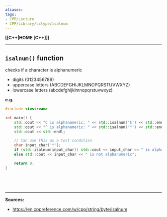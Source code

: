 ```yaml
---
aliases:
tags:
- CPP/Lecture
- CPP/Library/cctype/isalnum
---
```

**[[C++|HOME [C++]]]**

---
## `isalnum()` function
checks if a character is alphanumeric
- digits (0123456789)
- uppercase letters (ABCDEFGHIJKLMNOPQRSTUVWXYZ)
- lowercase letters (abcdefghijklmnopqrstuvwxyz)

**e.g.**
```cpp
#include <iostream>

int main() {
    std::cout << "C is alphanumeric: " << std::isalnum('C') << std::endl;
    std::cout << "^ is alphanumeric: " << std::isalnum('^') << std::endl;
    std::cout << std::endl;

    // Can use this as a test condition
    char input_char{'*'};
    if (std::isalnum(input_char)) std::cout << input_char << " is alphanumeric\n";
    else std::cout << input_char << " is not alphanumeric";

    return 0;
}
```

<br>

# 
---
**Sources:**
- https://en.cppreference.com/w/cpp/string/byte/isalnum